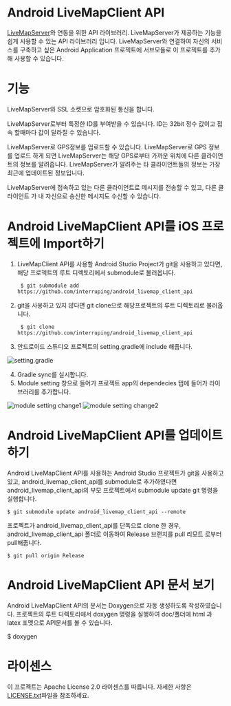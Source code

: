 
Android LiveMapClient API
=======

[LiveMapServer](https://github.com/interruping/livemap-server)와 연동을 위한 API 라이브러리.
LiveMapServer가 제공하는 기능을 쉽게 사용할 수 있는 API 라이브러리 입니다.
LiveMapServer와 연결하여 자신의 서비스를 구축하고 싶은 Android Application 프로젝트에 서브모듈로
이 프로젝트를 추가해 사용할 수 있습니다.

기능
========

LiveMapServer와 SSL 소켓으로 암호화된 통신을 합니다.

LiveMapServer로부터 특정한 ID를 부여받을 수 있습니다. ID는 32bit 정수 값이고
접속 할때마다 값이 달라질 수 있습니다.

LiveMapServer로 GPS정보를 업로드할 수 있습니다. LiveMapServer로 GPS 정보를 업로드
하게 되면 LiveMapServer는 해당 GPS로부터 가까운 위치에 다른 클라이언트의 정보를 알려줍니다.
LiveMapServer가 알려주는 타 클라이언트들의 정보는 가장 최근에 업데이트된 정보입니다.

LiveMapServer에 접속하고 있는 다른 클라이언트로 메시지를 전송할 수 있고, 다른 클라이언트
가 내 자신으로 송신한 메시지도 수신할 수 있습니다.


Android LiveMapClient API를 iOS 프로젝트에 Import하기
=======
1. LiveMapClient API를 사용할 Android Studio Project가 git을 사용하고 있다면, 해당
프로젝트의 루트 디렉토리에서 submodule로 불러옵니다.

        $ git submodule add https://github.com/interruping/android_livemap_client_api

2. git을 사용하고 있지 않다면 git clone으로 해당프로젝트의 루트 디렉토리로 불러옵니다.

        $ git clone https://github.com/interruping/android_livemap_client_api

3. 안드로이드 스튜디오 프로젝트의 setting.gradle에 include 해줍니다.

![setting.gradle](https://user-images.githubusercontent.com/29074678/31343620-1dd792fa-ad4b-11e7-977d-1a95ac707050.png)

4. Gradle sync를 실시합니다.
5. Module setting 창으로 들어가 프로젝트 app의 dependecies 탭에 들어가 라이브러리를 추가합니다.

![module setting change1](https://user-images.githubusercontent.com/29074678/31343801-a8513ada-ad4b-11e7-8ed8-a5e092cc56e9.png)
![module setting change2](https://user-images.githubusercontent.com/29074678/31343840-c7c0406e-ad4b-11e7-9b56-3eb41950a85f.png)

Android LiveMapClient API를 업데이트하기
=======

Android LiveMapClient API를 사용하는 Android Studio 프로젝트가 git을 사용하고 있고, android_livemap_client_api를 submodule로 추가하였다면
android_livemap_client_api의 부모 프로젝트에서 submodule update git 명령을 실행합니다.

    $ git submodule update android_livemap_client_api --remote

프로젝트가 android_livemap_client_api를 단독으로 clone 한 경우, android_livemap_client_api 폴더로 이동하여 Release 브랜치를 pull 리모트
로부터 pull해줍니다.

    $ git pull origin Release

Android LiveMapClient API 문서 보기
=======

Android LiveMapClient API의 문서는 Doxygen으로 자동 생성하도록 작성하였습니다.
프로젝트의 루트 디렉토리에서 doxygen 명령을 실행하여 doc/폴더에 html 과 latex
포멧으로 API문서를 볼 수 있습니다.

$ doxygen

라이센스
=======
이 프로젝트는 Apache License 2.0 라이센스를 따릅니다. 자세한 사항은 [LICENSE.txt](https://github.com/interruping/livemap-server/blob/Develop/LICENSE)파일을 참조하세요.


